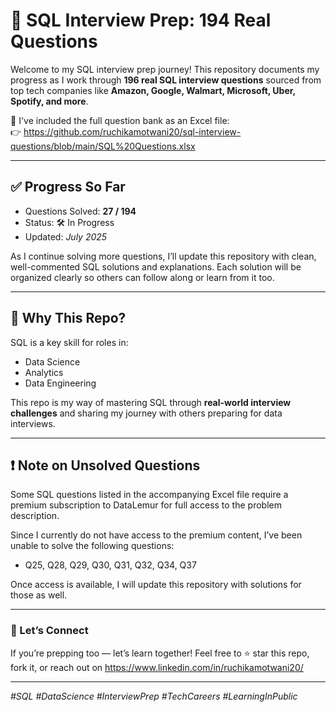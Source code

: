 
# 🧠 SQL Interview Prep: 194 Real Questions

Welcome to my SQL interview prep journey! This repository documents my progress as I work through **196 real SQL interview questions** sourced from top tech companies like **Amazon, Google, Walmart, Microsoft, Uber, Spotify, and more**.

📄 I've included the full question bank as an Excel file:  
👉 https://github.com/ruchikamotwani20/sql-interview-questions/blob/main/SQL%20Questions.xlsx

---

## ✅ Progress So Far

- Questions Solved: **27 / 194**
- Status: 🛠️ In Progress
- Updated: *July 2025*

As I continue solving more questions, I’ll update this repository with clean, well-commented SQL solutions and explanations. Each solution will be organized clearly so others can follow along or learn from it too.

---

## 📌 Why This Repo?

SQL is a key skill for roles in:
- Data Science
- Analytics
- Data Engineering

This repo is my way of mastering SQL through **real-world interview challenges** and sharing my journey with others preparing for data interviews.

---
## ❗ Note on Unsolved Questions

Some SQL questions listed in the accompanying Excel file require a premium subscription to DataLemur for full access to the problem description.

Since I currently do not have access to the premium content, I’ve been unable to solve the following questions:

- Q25, Q28, Q29, Q30, Q31, Q32, Q34, Q37

Once access is available, I will update this repository with solutions for those as well.

---

### 🚀 Let’s Connect

If you’re prepping too — let’s learn together!
Feel free to ⭐ star this repo, fork it, or reach out on https://www.linkedin.com/in/ruchikamotwani20/

---

_#SQL #DataScience #InterviewPrep #TechCareers #LearningInPublic_
